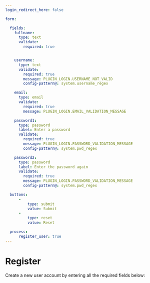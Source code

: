 ```yaml
---
login_redirect_here: false

form:

  fields:
    fullname:
      type: text
      validate:
        required: true


    username:
      type: text
      validate:
        required: true
        message: PLUGIN_LOGIN.USERNAME_NOT_VALID
        config-pattern@: system.username_regex

    email:
      type: email
      validate:
        required: true
        message: PLUGIN_LOGIN.EMAIL_VALIDATION_MESSAGE

    password1:
      type: password
      label: Enter a password
      validate:
        required: true
        message: PLUGIN_LOGIN.PASSWORD_VALIDATION_MESSAGE
        config-pattern@: system.pwd_regex

    password2:
      type: password
      label: Enter the password again
      validate:
        required: true
        message: PLUGIN_LOGIN.PASSWORD_VALIDATION_MESSAGE
        config-pattern@: system.pwd_regex

  buttons:
      -
          type: submit
          value: Submit
      -
          type: reset
          value: Reset

  process:
      register_user: true
---
```


# Register

Create a new user account by entering all the required fields below:
